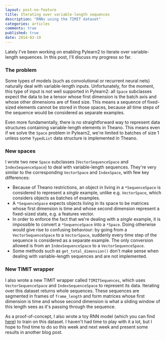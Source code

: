 ```yaml
---
layout: post-no-feature
title: Iterating over variable-length sequences
description: "RNNs using the TIMIT dataset"
categories: articles
comments: true
published: true
date: 2014-03-19
---
```


Lately I've been working on enabling Pylearn2 to iterate over variable-length
sequences. In this post, I'll discuss my progress so far.

### The problem

Some types of models (such as convolutional or recurrent neural nets) naturally
deal with variable-length inputs. Unfortunately, for the moment, this type of
input is not well supported in Pylearn2: all `Space` subclasses expect the data
to be a tensor whose first dimension is the batch axis and whose other
dimensions are of fixed size. This means a sequence of fixed-sized elements
cannot be stored in those spaces, because all time steps of the sequence would
be considered as separate examples.

Even more fundamentally, there is no straightforward way to represent data
structures containing variable-length elements in Theano. This means even if we
solve the `Space` problem in Pylearn2, we're limited to batches of size 1 unless
some `TypedList` data structure is implemented in Theano.

### New spaces

I wrote two new `Space` subclasses (`VectorSequenceSpace` and
`IndexSequenceSpace`) to deal with variable-length sequences. They're very
similar to the corresponding `VectorSpace` and `IndexSpace`, with few key
differences:

* Because of Theano restrictions, an object in living in a `*SequenceSpace` is
  considered to represent a _single_ example, unlike e.g. `VectorSpace`, which
  considers objects as batches of examples.
* A `*SequenceSpace` expects objects living in its space to be matrices whose
  first dimension is time and whose second dimension represent a fixed-sized
  state, e.g. a features vector.
* In order to enforce the fact that we're dealing with a _single_ example, it
  is impossible to convert a `*SequenceSpace` into a `*Space`. Doing otherwise
  would give rise to confusing behaviour: by going from a `VectorSequenceSpace`
  to a `VectorSpace`, suddenly every time step of the sequence is considered as
  a separate example. The only conversion allowed is from an
  `IndexSequenceSpace` to a `VectorSequenceSpace`.
* Some methods such as `get_total_dimension()` don't make sense when dealing
  with variable-length sequences and are not implemented.

### New TIMIT wrapper

I also wrote a new TIMIT wrapper called `TIMITSequences`, which uses
`VectorSequenceSpace` and `IndexSequenceSpace` to represent its data. Iterating
over this dataset returns whole sequences. These sequences are segmented in
frames of `frame_length` and form matrices whose first dimension is time and
whose second dimension is what a sliding window of this length sees as it's
passing through the sequence.

As a proof-of-concept, I also wrote a toy RNN model (which you can find
[here](https://github.com/vdumoulin/research/blob/master/code/pylearn2/models/rnn.py))
to train on this dataset. I haven't had time to play with it a lot, but I hope
to find time to do so this week and next week and present some results in
another blog post.
